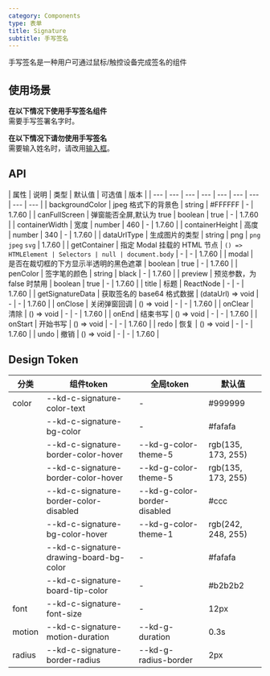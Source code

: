 ```yaml
---
category: Components
type: 表单
title: Signature
subtitle: 手写签名
---
```


手写签名是一种用户可通过鼠标/触控设备完成签名的组件

## 使用场景

**在以下情况下使用手写签名组件**  
需要手写签署名字时。

**在以下情况下请勿使用手写签名**  
需要输入姓名时，请改用[输入框](https://react.kingdee.design/components/input)。

## API

| 属性 | 说明 | 类型 | 默认值 | 可选值 | 版本 |
| --- | --- | --- | --- | --- | --- | --- | --- | --- |
| backgroundColor | jpeg 格式下的背景色 | string | #FFFFFF | - | 1.7.60 |
| canFullScreen | 弹窗能否全屏,默认为 true | boolean | true | - | 1.7.60 |
| containerWidth | 宽度 | number | 460 | - | 1.7.60 |
| containerHeight | 高度 | number | 340 | - | 1.7.60 |
| dataUrlType | 生成图片的类型 | string | png | `png` `jpeg` `svg` | 1.7.60 |
| getContainer | 指定 Modal 挂载的 HTML 节点 | `() => HTMLElement | Selectors | null | document.body` | - | - | 1.7.60 |
| modal | 是否在裁切框的下方显示半透明的黑色遮罩 | boolean | true | - | 1.7.60 |
| penColor | 签字笔的颜色 | string | black | - | 1.7.60 |
| preview | 预览参数，为 false 时禁用 | boolean | true | - | 1.7.60 |
| title | 标题 | ReactNode | - | - | 1.7.60 |
| getSignatureData | 获取签名的 base64 格式数据 | (dataUrl) => void | - | - | 1.7.60 |
| onClose | 关闭弹窗回调 | () => void | - | - | 1.7.60 |
| onClear | 清除 | () => void | - | - | 1.7.60 |
| onEnd | 结束书写 | () => void | - | - | 1.7.60 |
| onStart | 开始书写 | () => void | - | - | 1.7.60 |
| redo | 恢复 | () => void | - | - | 1.7.60 |
| undo | 撤销 | () => void | - | - | 1.7.60 |

## Design Token

| 分类 | 组件token | 全局token | 默认值 |
| --- | --- | --- | --- |
| color | --kd-c-signature-color-text | - | #999999 |
|  | --kd-c-signature-bg-color | - | #fafafa |
|  | --kd-c-signature-border-color-hover | --kd-g-color-theme-5 | rgb(135, 173, 255) |
|  | --kd-c-signature-border-color-hover | --kd-g-color-theme-5 | rgb(135, 173, 255) |
|  | --kd-c-signature-border-color-disabled | --kd-g-color-border-disabled | #ccc |
|  | --kd-c-signature-bg-color-hover | --kd-g-color-theme-1 | rgb(242, 248, 255) |
|  | --kd-c-signature-drawing-board-bg-color | - | #fafafa |
|  | --kd-c-signature-board-tip-color | - | #b2b2b2 |
| font | --kd-c-signature-font-size | - | 12px |
| motion | --kd-c-signature-motion-duration | --kd-g-duration | 0.3s |
| radius | --kd-c-signature-border-radius | --kd-g-radius-border | 2px |

